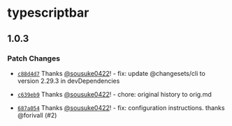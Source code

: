 # typescriptbar

## 1.0.3

### Patch Changes

- [`c88d4d7`](https://github.com/sousuke0422/tsc-progress/commit/c88d4d75c1d0646e51bb9c14a5fb3b256de0e0ac) Thanks [@sousuke0422](https://github.com/sousuke0422)! - fix: update @changesets/cli to version 2.29.3 in devDependencies

- [`c639eb9`](https://github.com/sousuke0422/tsc-progress/commit/c639eb997142704a8b3d88aff4096ebb2acd91aa) Thanks [@sousuke0422](https://github.com/sousuke0422)! - chore: original history to orig.md

- [`687a054`](https://github.com/sousuke0422/tsc-progress/commit/687a054c1b163a633ddbb90a86d6a5e79ab2b428) Thanks [@sousuke0422](https://github.com/sousuke0422)! - fix: configuration instructions. thanks @forivall (#2)
